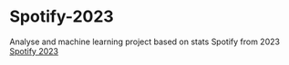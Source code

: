 # Spotify-2023
Analyse and machine learning project based on stats Spotify from 2023
[Spotify 2023](https://github.com/ad-mz/Python-Jupyter/blob/main/case_study.ipynb](https://github.com/Bartek21371/Spotify-2023/blob/main/Spotify2023-Most-Streamed.ipynb)https://github.com/Bartek21371/Spotify-2023/blob/main/Spotify2023-Most-Streamed.ipynb)
